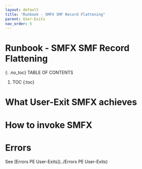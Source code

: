 ```yaml
---
layout: default
title: "Runbook - SMFX SMF Record Flattening"
parent: User-Exits
nav_order: 5
---
```


# Runbook - SMFX SMF Record Flattening
{: .no_toc}
TABLE OF CONTENTS 
1. TOC
{:toc}  

# What User-Exit SMFX achieves

# How to invoke SMFX

# Errors
See [Errors PE User-Exits](../Errors PE User-Exits)

